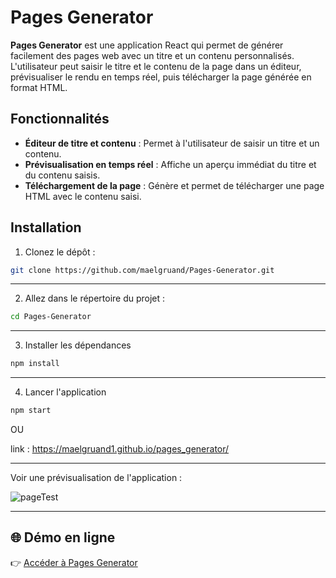 # Pages Generator

**Pages Generator** est une application React qui permet de générer facilement des pages web avec un titre et un contenu personnalisés. L'utilisateur peut saisir le titre et le contenu de la page dans un éditeur, prévisualiser le rendu en temps réel, puis télécharger la page générée en format HTML.

## Fonctionnalités

- **Éditeur de titre et contenu** : Permet à l'utilisateur de saisir un titre et un contenu.
- **Prévisualisation en temps réel** : Affiche un aperçu immédiat du titre et du contenu saisis.
- **Téléchargement de la page** : Génère et permet de télécharger une page HTML avec le contenu saisi.

## Installation

1. Clonez le dépôt :

```bash
git clone https://github.com/maelgruand/Pages-Generator.git
```
--- 
2. Allez dans le répertoire du projet :
```bash
cd Pages-Generator

```
--- 
3. Installer les dépendances
```bash
npm install
```
---
4. Lancer l'application
```bash
npm start
```
OU

link : https://maelgruand1.github.io/pages_generator/

--- 
Voir une prévisualisation de l'application : 

![pageTest](https://github.com/user-attachments/assets/faffe048-b785-4556-b38d-739874c10036)

--- 
## 🌐 Démo en ligne

👉 [Accéder à Pages Generator](https://maelgruand.github.io/pages-generator/)




